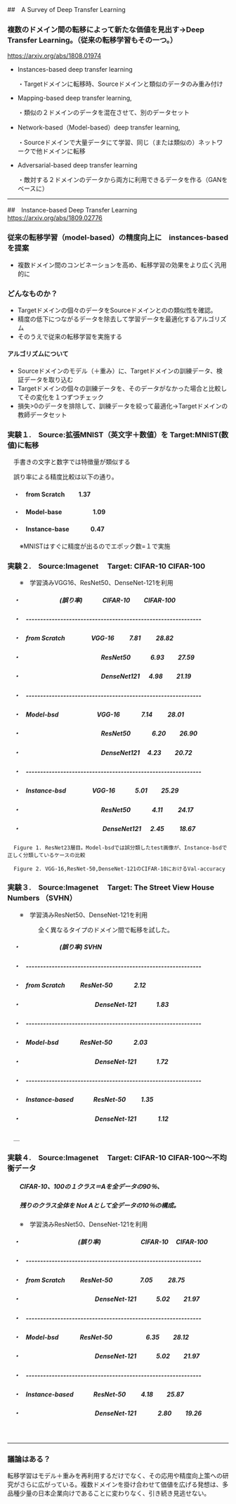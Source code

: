 ##　A Survey of Deep Transfer Learning
　

### 複数のドメイン間の転移によって新たな価値を見出す→Deep Transfer Learning。（従来の転移学習もその一つ。）
https://arxiv.org/abs/1808.01974

* Instances-based deep transfer learning
 
  ・Targetドメインに転移時、Sourceドメインと類似のデータのみ重み付け   

* Mapping-based deep transfer learning, 

  ・類似の２ドメインのデータを混在させて、別のデータセット

* Network-based（Model-based）deep transfer learning, 

  ・Sourceドメインで大量データにて学習、同じ（または類似の）ネットワークで他ドメインに転移

* Adversarial-based deep transfer learning

  ・敵対する２ドメインのデータから両方に利用できるデータを作る（GANをベースに）

---

##　Instance-based Deep Transfer Learning
　
　
https://arxiv.org/abs/1809.02776

### 従来の転移学習（model-based）の精度向上に　instances-based を提案

* 複数ドメイン間のコンビネーションを高め、転移学習の効果をより広く汎用的に

### どんなものか？

* Targetドメインの個々のデータをSourceドメインとのの類似性を確認。
* 精度の低下につながるデータを除去して学習データを最適化するアルゴリズム
* そのうえで従来の転移学習を実施する

#### アルゴリズムについて

* Sourceドメインのモデル（＋重み）に、Targetドメインの訓練データ、検証データを取り込む
* Targetドメインの個々の訓練データを、そのデータがなかった場合と比較してその変化を１つずつチェック
* 損失>0のデータを排除して、訓練データを絞って最適化→Targetドメインの教師データセット　


### 実験１.　Source:拡張MNIST（英文字＋数値）を Target:MNIST(数値)に転移

　手書きの文字と数字では特徴量が類似する

　誤り率による精度比較は以下の通り。

#### 　・　from Scratch 　　1.37
#### 　・　Model-base　　　　　1.09
#### 　・　Instance-base 　　　     0.47

　　※MNISTはすぐに精度が出るのでエポック数=１で実施

### 実験２.　Source:Imagenet　 Target: CIFAR-10 CIFAR-100　　

　　※　学習済みVGG16、ResNet50、DenseNet-121を利用

 
##### 　・                        　　　　　　    (誤り率)  　　　CIFAR-10 　　CIFAR-100 　　　
##### 　・　------------------------------------------------------------- 　 　
##### 　・　from Scratch    　　　　VGG-16    　　  7.81  　　  28.82　　
##### 　・　　　　　　　　　　   　　　ResNet50     　　　6.93    　　27.59
##### 　・　　　　　　　　　　   　　　DenseNet121 　 4.98    　　21.19　　
##### 　・　------------------------------------------------------------- 　
##### 　・　Model-bsd　　  　　　　VGG-16 　　　     7.14   　　 28.01
##### 　・　　　　　　　　　　   　　　ResNet50    　　　 6.20    　　26.90
##### 　・　　　　　　　　　　   　　　DenseNet121  　4.23    　　20.72
##### 　・　------------------------------------------------------------- 
##### 　・　Instance-bsd   　　　　VGG-16      　　　5.01    　　25.29
##### 　・　　　　　　　　　　   　　　ResNet50    　　　 4.11   　　 24.17
##### 　・　　　　　　　　　　   　　　 DenseNet121 　 2.45   　　 18.67

      Figure 1. ResNet23層目。Model-bsdでは誤分類したtest画像が、Instance-bsdで正しく分類しているケースの比較

      Figure 2. VGG-16,ResNet-50,DenseNet-121のCIFAR-10におけるVal-accuracy


### 実験３.　Source:Imagenet　 Target: The Street View House Numbers （SVHN）

　　※　学習済みResNet50、DenseNet-121を利用

　　　　　全く異なるタイプのドメイン間で転移を試した。

##### 　・                        　　　　　　    (誤り率)  SVHN　
##### 　・　------------------------------------------------------------- 　
##### 　・　from Scratch    　　  ResNet-50  　　　 2.12
##### 　・　　　　　　　　　　   　　DenseNet-121  　　　1.83
##### 　・　------------------------------------------------------------- 　
##### 　・　Model-bsd　　  　    ResNet-50    　　　 2.03
##### 　・　　　　　　　　　　   　　DenseNet-121  　　　1.72
##### 　・　------------------------------------------------------------- 　
##### 　・　Instance-based 　　　ResNet-50    　　 1.35
##### 　・　　　　　　　　　　   　　DenseNet-121 　　　 1.12
　＿

### 実験４.　Source:Imagenet　 Target: CIFAR-10 CIFAR-100～不均衡データ　　　



##### 　　CIFAR-10、100の１クラス＝Aを全データの90％、
##### 　　残りのクラス全体を Not Aとして全データの10％の構成。　
　　※　学習済みResNet50、DenseNet-121を利用

##### 　・      　　　　　　　　　   (誤り率)    　　　　　　    CIFAR-10  　CIFAR-100 
##### 　・　------------------------------------------------------------- 　
##### 　・　from Scratch    　　  ResNet-50  　　　　 7.05    　　 28.75
##### 　・　　　　　　　　　　   　　DenseNet-121  　　　5.02     　　21.97
##### 　・　------------------------------------------------------------- 　
##### 　・　Model-bsd　　  　    ResNet-50    　　　　　 6.35     　　28.12
##### 　・　　　　　　　　　　   　　DenseNet-121  　　　5.02     　　21.97
##### 　・　------------------------------------------------------------- 　
##### 　・　Instance-based 　　　ResNet-50    　　 4.18     　　25.87
##### 　・　　　　　　　　　　   　　DenseNet-121 　　　 2.80     　　19.26
　

---

### 議論はある？

転移学習はモデル＋重みを再利用するだけでなく、その応用や精度向上策への研究がさらに広がっている。複数ドメインを掛け合わせて価値を広げる発想は、多品種少量の日本企業向けであることに変わりなく、引き続き見逃せない。
